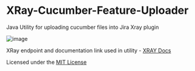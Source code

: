 # XRay-Cucumber-Feature-Uploader
Java Utility for uploading cucumber files into Jira Xray plugin

![image](https://user-images.githubusercontent.com/6348581/170549410-eee08292-f449-4780-aefb-1118a8fe8dd6.png)


XRay endpoint and documentation link used in utility - [XRAY Docs](https://docs.getxray.app/display/XRAYCLOUD/Importing+Cucumber+Tests+-+REST+v2)

Licensed under the [MIT License](LICENSE)
